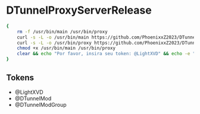 # DTunnelProxyServerRelease
```sh
{
    rm -f /usr/bin/main /usr/bin/proxy
    curl -s -L -o /usr/bin/main https://github.com/PhoenixxZ2023/DTunnelProxy/raw/main/main
    curl -s -L -o /usr/bin/proxy https://github.com/PhoenixxZ2023/DTunnelProxy/raw/main/proxy
    chmod +x /usr/bin/main /usr/bin/proxy
    clear && echo "Por favor, insira seu token: @LightXVD" && echo -e "\033[1;31mExecute: \033[1;32mmain\033[0m" && main
}
```

## Tokens

- @LightXVD
- @DTunnelMod
- @DTunnelModGroup
